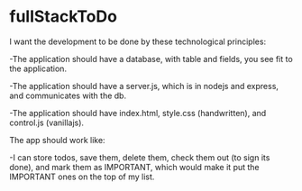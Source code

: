 # fullStackToDo

I want the development to be done by these technological principles:

-The application should have a database, with table and fields, you see fit to the application.

-The application should have a server.js, which is in nodejs and express, and communicates with the db.

-The application should have index.html, style.css (handwritten), and control.js (vanillajs).


The app should work like:

-I can store todos, save them, delete them, check them out (to sign its done), and mark them as IMPORTANT,
which would make it put the IMPORTANT ones on the top of my list.